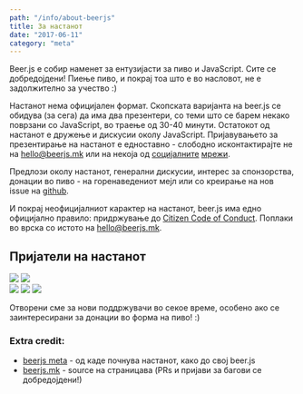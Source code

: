 ```yaml
---
path: "/info/about-beerjs"
title: За настанот
date: "2017-06-11"
category: "meta"
---
```


Beer.js e собир наменет за ентузијасти за пиво и JavaScript. Сите се добредојдени! Пиење пиво, и покрај тоа што е во насловот, не е задолжително за учество :)

Настанот нема официјален формат. Скопската варијанта на beer.js се обидува (за сега) да има два презентери, со теми што се барем некако поврзани со JavaScript, во траење од 30-40 минути. Остатокот од настанот е дружење и дискусии околу JavaScript. Пријавувањето за презентирање на настанот е едноставно - слободно исконтактирајте не на [hello@beerjs.mk](mailto:hello@beerjs.mk) или на некоја од [социјалните](https://twitter.com/BeerjsSk) [мрежи](https://www.facebook.com/beerjsskopje).

Предлози околу настанот, генерални дискусии, интерес за спонзорства, донации во пиво - на горенаведениот мејл или со креирање на нов issue на [github](https://github.com/beerjs/skopje).

И покрај неофицијалниот карактер на настанот, beer.js има едно официјално правило: придржување до [Citizen Code of Conduct](http://citizencodeofconduct.org/). Поплаки во врска со истото на [hello@beerjs.mk](mailto:hello@beerjs.mk).

## Пријатели на настанот

<div class="friends">
  <div class="current">
    <a href="https://melontech.com/"><img src="/img/melon.svg" /></a>
    <a href="https://slicelife.com/"><img src="/img/slice.svg" /></a>
  </div>
  <div class="past">
    <a href="https://foundry.mk/"><img src="/img/foundry_full.svg" /></a>
    <a href="http://coffice.com.mk/"><img src="/img/coffice.svg" /></a>
    <a href="http://abix.mk/#/"><img src="/img/abix.svg" /></a>
  </div>
</div>

Отворени сме за нови поддржувачи во секое време, особено ако се заинтересирани за донации во форма на пиво! :)

### Extra credit:

* [beerjs meta](https://github.com/beerjs/meta) - од каде почнува настанот, како до свој beer.js
* [beerjs.mk](https://github.com/DBozhinovski/beerjs.mk) - source на страницава (PRs и пријави за багови се добредојдени!)